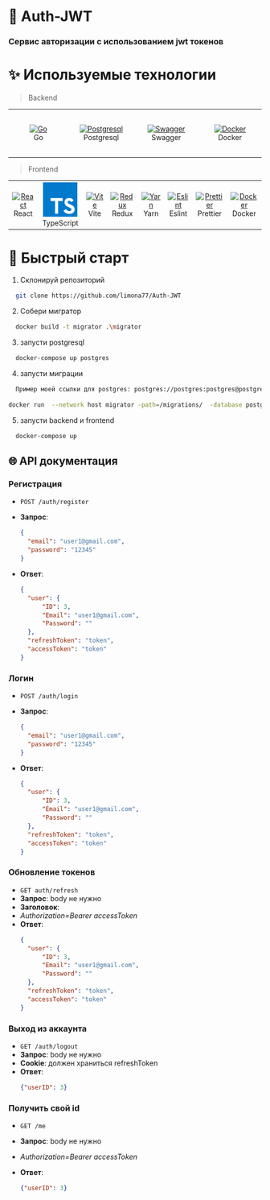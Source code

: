 # 🧊 Auth-JWT 

### Сервис авторизации с использованием jwt токенов

# ✨ Используемые технологии

> Backend

<table style="width: 100%" >
     <td align="center" width="130" height="90">
      <a href="#">
        <img src="https://cdn.jsdelivr.net/gh/devicons/devicon@latest/icons/go/go-original.svg" width="70" alt="Go" />
      </a>
      <br>Go
    </td>
     <td align="center" width="130" height="90">
      <a href="#">
        <img  src="https://cdn.jsdelivr.net/gh/devicons/devicon@latest/icons/postgresql/postgresql-original.svg" width="70" alt="Postgresql" />
      </a>
      <br>Postgresql
    </td>
     <td align="center" width="130" height="90">
      <a href="#">
        <img src="https://cdn.jsdelivr.net/gh/devicons/devicon@latest/icons/swagger/swagger-original.svg"  width="70" alt="Swagger" />
      </a>
      <br>Swagger
    </td>    
<td align="center" width="130" height="90">
      <a href="#">
        <img  src="https://cdn.jsdelivr.net/gh/devicons/devicon@latest/icons/docker/docker-original.svg" width="70" alt="Docker" />
      </a>
      <br>Docker
    </td>
   
</table>

> Frontend

<table style="width: 100%" >
    <tr>
    <td align="center" width="110" height="90">
      <a href="#">
        <img src="https://cdn.jsdelivr.net/gh/devicons/devicon@latest/icons/react/react-original.svg"  width="70" alt="React" />
      </a>
      <br>React
    </td>
    <td align="center" width="110" height="90">
      <a href="#">
        <img src="https://raw.githubusercontent.com/devicons/devicon/1119b9f84c0290e0f0b38982099a2bd027a48bf1/icons/typescript/typescript-original.svg" width="70" alt="TypeScript" />
      </a>
      <br>TypeScript
    </td>
     <td align="center" width="110" height="90">
      <a href="#">
        <img  src="https://cdn.jsdelivr.net/gh/devicons/devicon@latest/icons/vitejs/vitejs-original.svg" width="70" alt="Vite" />
      </a>
      <br>Vite
    </td>       
    <td align="center" width="110" height="90">
      <a href="#">
        <img src="https://cdn.jsdelivr.net/gh/devicons/devicon@latest/icons/redux/redux-original.svg" width="70" alt="Redux" />
      </a>
      <br>Redux
    </td>
   <td align="center" width="110" height="90">
      <a href="#">
        <img src="https://cdn.jsdelivr.net/gh/devicons/devicon@latest/icons/yarn/yarn-original.svg" width="70" alt="Yarn" />
      </a>
      <br>Yarn
    </td>
    <td align="center" width="110" height="90">
      <a href="#">
        <img  src="https://cdn.jsdelivr.net/gh/devicons/devicon@latest/icons/eslint/eslint-original.svg" width="70" alt="Eslint" />
      </a>
      <br>Eslint
    </td>
    <td align="center" width="110" height="90">
      <a href="#">
        <img  src="https://brandeps.com/icon-download/P/Prettier-icon-vector-02.svg" width="70" alt="Prettier" />
      </a>
      <br>Prettier
    </td>
<td align="center" width="130" height="90">
      <a href="#">
        <img  src="https://cdn.jsdelivr.net/gh/devicons/devicon@latest/icons/docker/docker-original.svg" width="70" alt="Docker" />
      </a>
      <br>Docker
    </td>
</tr>

</table>


# 🚀 Быстрый старт

1. Склонируй репозиторий

```bash 
  git clone https://github.com/limona77/Auth-JWT
```
2. Собери мигратор
```bash 
  docker build -t migrator .\migrator
 ``` 
3. запусти postgresql 
```bash 
  docker-compose up postgres 
``` 
4. запусти миграции
```bash 
  Пример моей ссылки для postgres: postgres://postgres:postgres@postgres:5432/auth?sslmode=disable
```
```bash 
docker run  --network host migrator -path=/migrations/  -database postgres://${POSTGRES_USER}:${POSTGRES_PASSWORD}@${POSTGRES_HOST}:${POSTGRES_PORT}/auth?sslmode=disable {up/down 2}
```
5. запусти backend и frontend
```bash
  docker-compose up
```
## 🌐 API документация

### Регистрация

- `POST /auth/register`
- **Запрос**:
  ```json
  {
    "email": "user1@gmail.com",
    "password": "12345"
  }
  ```

- **Ответ**:
  ```json
  {
    "user": {
        "ID": 3,
        "Email": "user1@gmail.com",
        "Password": ""
    },
    "refreshToken": "token",
    "accessToken": "token"
  }
  ```
  

### Логин
- `POST /auth/login`
- **Запрос**:
  ```json
  {
    "email": "user1@gmail.com",
    "password": "12345"
  }
  ```

- **Ответ**:
  ```json
  {
    "user": {
        "ID": 3,
        "Email": "user1@gmail.com",
        "Password": ""
    },
    "refreshToken": "token",
    "accessToken": "token"
  }
  ```

### Обновление токенов
- `GET auth/refresh`
- **Запрос**: body не нужно
- **Заголовок**:
- *Authorization=Bearer accessToken*
- **Ответ**:
  ```json
  {
    "user": {
        "ID": 3,
        "Email": "user1@gmail.com",
        "Password": ""
    },
    "refreshToken": "token",
    "accessToken": "token"
  }
  ```
### Выход из аккаунта
- `GET /auth/logout`
- **Запрос**: body не нужно
- **Cookie**: должен храниться refreshToken
- **Ответ**:
  ```json
  {"userID": 3}
  ```

### Получить свой id
- `GET /me`
- **Запрос**: body не нужно
- *Authorization=Bearer accessToken*

- **Ответ**:
  ```json
  {"userID": 3}
  ```